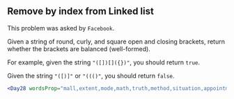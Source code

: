 ## Remove by index from Linked list

This problem was asked by `Facebook`.

Given a string of round, curly, and square open and closing brackets, return whether the brackets are balanced (well-formed).

For example, given the string `"([])[]({})"`, you should return `true`.

Given the string `"([)]"` or `"((()"`, you should return `false`.

```jsx
<Day28 wordsProp="mall,extent,mode,math,truth,method,situation,appointment,uncle,buyer,intention,session,week,surgery,painting,responsibility,organization,map,patience,negotiation" :lineLengthProp="20" />
```
